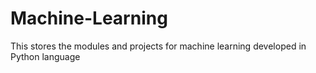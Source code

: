 # Machine-Learning
This stores the modules and projects for machine learning developed in Python language
